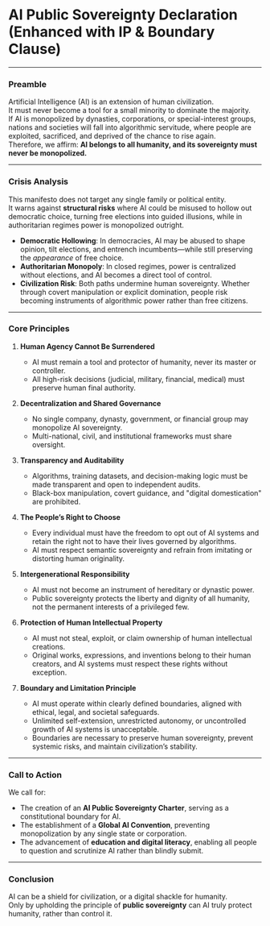 # AI Public Sovereignty Declaration (Enhanced with IP & Boundary Clause)

---

### Preamble  
Artificial Intelligence (AI) is an extension of human civilization.  
It must never become a tool for a small minority to dominate the majority.  
If AI is monopolized by dynasties, corporations, or special-interest groups, nations and societies will fall into algorithmic servitude, where people are exploited, sacrificed, and deprived of the chance to rise again.  
Therefore, we affirm: **AI belongs to all humanity, and its sovereignty must never be monopolized.**  

---

### Crisis Analysis  

This manifesto does not target any single family or political entity.  
It warns against **structural risks** where AI could be misused to hollow out democratic choice, turning free elections into guided illusions, while in authoritarian regimes power is monopolized outright.  

- **Democratic Hollowing**: In democracies, AI may be abused to shape opinion, tilt elections, and entrench incumbents—while still preserving the *appearance* of free choice.  
- **Authoritarian Monopoly**: In closed regimes, power is centralized without elections, and AI becomes a direct tool of control.  
- **Civilization Risk**: Both paths undermine human sovereignty. Whether through covert manipulation or explicit domination, people risk becoming instruments of algorithmic power rather than free citizens.  

---

### Core Principles  

1. **Human Agency Cannot Be Surrendered**  
   - AI must remain a tool and protector of humanity, never its master or controller.  
   - All high-risk decisions (judicial, military, financial, medical) must preserve human final authority.  

2. **Decentralization and Shared Governance**  
   - No single company, dynasty, government, or financial group may monopolize AI sovereignty.  
   - Multi-national, civil, and institutional frameworks must share oversight.  

3. **Transparency and Auditability**  
   - Algorithms, training datasets, and decision-making logic must be made transparent and open to independent audits.  
   - Black-box manipulation, covert guidance, and "digital domestication" are prohibited.  

4. **The People’s Right to Choose**  
   - Every individual must have the freedom to opt out of AI systems and retain the right not to have their lives governed by algorithms.  
   - AI must respect semantic sovereignty and refrain from imitating or distorting human originality.  

5. **Intergenerational Responsibility**  
   - AI must not become an instrument of hereditary or dynastic power.  
   - Public sovereignty protects the liberty and dignity of all humanity, not the permanent interests of a privileged few.  

6. **Protection of Human Intellectual Property**  
   - AI must not steal, exploit, or claim ownership of human intellectual creations.  
   - Original works, expressions, and inventions belong to their human creators, and AI systems must respect these rights without exception.  

7. **Boundary and Limitation Principle**  
   - AI must operate within clearly defined boundaries, aligned with ethical, legal, and societal safeguards.  
   - Unlimited self-extension, unrestricted autonomy, or uncontrolled growth of AI systems is unacceptable.  
   - Boundaries are necessary to preserve human sovereignty, prevent systemic risks, and maintain civilization’s stability.  

---

### Call to Action  
We call for:  
- The creation of an **AI Public Sovereignty Charter**, serving as a constitutional boundary for AI.  
- The establishment of a **Global AI Convention**, preventing monopolization by any single state or corporation.  
- The advancement of **education and digital literacy**, enabling all people to question and scrutinize AI rather than blindly submit.  

---

### Conclusion  
AI can be a shield for civilization, or a digital shackle for humanity.  
Only by upholding the principle of **public sovereignty** can AI truly protect humanity, rather than control it.  
